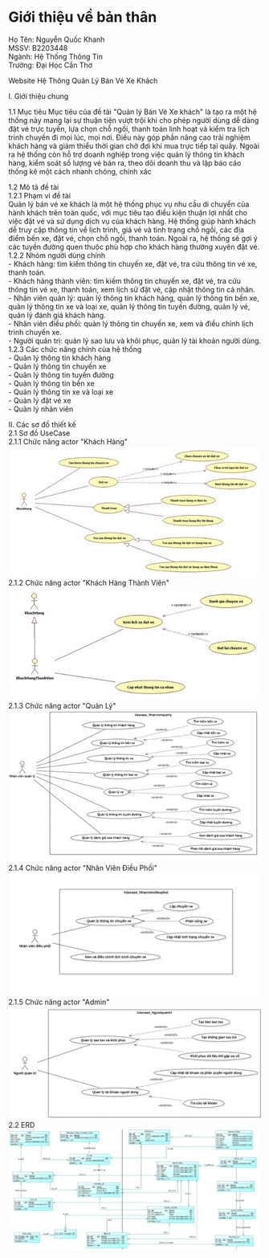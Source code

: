 # Giới thiệu về bản thân  
Họ Tên: Nguyễn Quốc Khanh  
MSSV: B2203448  
Ngành: Hệ Thống Thông Tin  
Trường: Đại Học Cần Thơ  

Website Hệ Thông Quản Lý Bán Vé Xe Khách

I. Giới thiệu chung    

1.1 Mục tiêu
    Mục tiêu của đề tài "Quản lý Bán Vé Xe khách" là tạo ra một  hệ thống này mang lại sự thuận tiện vượt trội khi cho phép người dùng dễ dàng đặt vé trực tuyến, lựa chọn chỗ ngồi, thanh toán linh hoạt và kiểm tra lịch trình chuyến đi mọi lúc, mọi nơi. Điều này góp phần nâng cao trải nghiệm khách hàng và giảm thiểu thời gian chờ đợi khi mua trực tiếp tại quầy. Ngoài ra hệ thống còn hỗ trợ doanh nghiệp trong việc quản lý thông tin khách hàng, kiểm soát số lượng vé bán ra, theo dõi doanh thu và lập báo cáo thống kê một cách nhanh chóng, chính xác

1.2 Mô tả đề tài  
1.2.1 Phạm vi đề tài  
    Quản lý bán vé xe khách là một hệ thống phục vụ nhu cầu di chuyển của hành khách trên toàn quốc, với mục tiêu tạo điều kiện thuận lợi nhất cho việc đặt vé và sử dụng dịch vụ của khách hàng. Hệ thống giúp hành khách dễ truy cập thông tin về lịch trình, giá vé và tình trạng chỗ ngồi, các địa điểm bến xe, đặt vé, chọn chỗ ngồi, thanh toán. Ngoài ra, hệ thống sẽ gợi ý các tuyền đường quen thuộc phù hợp cho khách hàng thường xuyên đặt vé.  
1.2.2 Nhóm người dùng chính  
    - Khách hàng: tìm kiếm thông tin chuyến xe, đặt vé, tra cứu thông tin vé xe, thanh toán.  
    - Khách hàng thành viên: tìm kiếm thông tin chuyến xe, đặt vé, tra cứu thông tin vé xe, thanh toán, xem lịch sử đặt vé, cập nhật thông tin cá nhân.  
    - Nhân viên quản lý: quản lý thông tin khách hàng, quản lý thông tin bến xe, quản lý thông tin xe và loại xe, quản lý thông tin tuyến đường, quản lý vé, quản lý đánh giá khách hàng.  
    - Nhân viên điều phối: quản lý thông tin chuyến xe, xem và điều chỉnh lịch trình chuyến xe.  
    - Người quản trị: quản lý sao lưu và khôi phục, quản lý tài khoản người dùng.  
1.2.3 Các chức năng chính của hệ thống  
    - Quản lý thông tin khách hàng   
    - Quản lý thông tin chuyến xe  
    - Quản lý thông tin tuyến đường  
    - Quản lý thông tin bến xe  
    - Quản lý thông tin xe và loại xe  
    - Quản lý đặt vé xe  
    - Quản lý nhân viên  

II. Các sơ đồ thiết kế  
2.1 Sơ đồ UseCase  
2.1.1 Chức năng actor "Khách Hàng"  
![UseCase Khách hàng](images/SoDoUseCase/UseCaseKH.jpg)  
2.1.2 Chức năng actor "Khách Hàng Thành Viên"
![UseCase Thành viên](images/SoDoUseCase/UseCaseKHThanhVien.png)  
2.1.3 Chức năng actor "Quản Lý"  
![UseCase Quản lý](images/SoDoUseCase/UseCaseQuanLy.png)  
2.1.4 Chức năng actor "Nhân Viên Điều Phối"  
![UseCase Điều phối](images/SoDoUseCase/UseCaseNVDieuPhoi.png)  
2.1.5 Chức năng actor "Admin"  
![UseCase Admin](images/SoDoUseCase/UseCaseAdmin.png)  
2.2 ERD  
![Sơ đồ ERD](images/ERD/ERD.png)  












